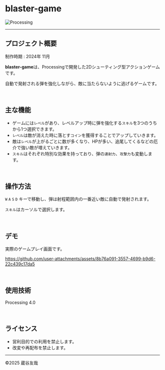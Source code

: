 # blaster-game
<img alt="Processing" src="https://img.shields.io/badge/4.0-Processing-0099E5.svg?logo=&style=for-the-badge">

------

## プロジェクト概要
制作時期 : 2024年 11月

**blaster-game**は、Processingで開発した2Dシューティング型アクションゲームです。

自動で発射される弾を強化しながら、敵に当たらないように逃げるゲームです。

&nbsp;  

## 主な機能
* ゲームには`レベル`があり、レベルアップ時に弾を強化する`スキル`を3つのうちから1つ選択できます。
* `レベル`は敵が消えた時に落とす`コイン`を獲得することでアップしていきます。
* 敵は`レベル`が上がるごとに数が多くなり、HPが多い、追尾してくるなどの厄介で強い敵が増えていきます。
* `スキル`はそれぞれ特別な効果を持っており、弾の`連射力`、`攻撃力`も変動します。

&nbsp;  

## 操作方法
`W` `A` `S` `D` キーで移動し、弾は射程範囲内の一番近い敵に自動で発射されます。

`スキル`はカーソルで選択します。

&nbsp;  

## デモ
実際のゲームプレイ画面です。

https://github.com/user-attachments/assets/8b76a091-3557-4699-b9d6-22c439c17da5

&nbsp;  

## 使用技術
Processing 4.0

&nbsp;  

## ライセンス
* 営利目的での利用を禁止します。
* 改変や再配布を禁止します。

------

©️2025 蔵谷友哉
